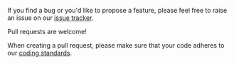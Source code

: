 If you find a bug or you'd like to propose a feature, please feel free to raise
an issue on our [issue tracker](https://github.com/IntersectMBO/cardano-addresses/issues).

Pull requests are welcome!

When creating a pull request, please make sure that your code adheres to our
[coding standards](https://github.com/input-output-hk/adrestia/blob/master/docs/code/Coding-Standards.md).
